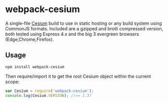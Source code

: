 # webpack-cesium

A single-file [Cesium](https://cesiumjs.org) build to use in static hosting or any build system using CommonJS formats.  Included are a gzipped and brotli compressed version, both tested using Express 4.x and the big 3 evergreen browsers (Edge,Chrome,Firefox).

## Usage

`npm install webpack-cesium`

Then require/import it to get the root Cesium object within the current scope:

```javascript
var Cesium = require('webpack-cesium');
console.log(Cesium.VERSION); //=> 1.37
```

